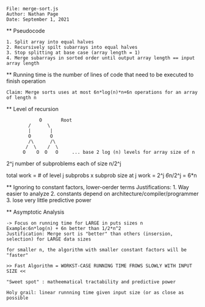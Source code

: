  
    File: merge-sort.js
    Author: Nathan Page
    Date: September 1, 2021

** Pseudocode 
 
    1. Split array into equal halves 
    2. Recursively spilt subarrays into equal halves
    3. Stop splitting at base case (array length = 1)
    4. Merge subarrays in sorted order until output array length == input array length 
    

 
** Running time is the number of lines of code that need to be executed to finish operation 

    Claim: Merge sorts uses at most 6n*log(n)*n+6n operations for an array of length n


** Level of recursion 
 
                O       Root
            /      \
            |       |
            O       O
            /\      /\
           /  \    /  \
          O    O  O   O     ... base 2 log (n) levels for array size of n


2^j number of subproblems each of size n/2^j 

total work = # of level j subprobs x subprob size at j 
work = 2^j *6*n/2^j = 6*n



** Ignoring to constant factors, lower-oerder terms
 Justifications:
    1. Way easier to analyze
    2. constants depend on architecture/compiler/programmer
    3. lose very little predictive power


** Asymptotic Analysis 

    -> Focus on running time for LARGE in puts sizes n
    Example:6n*log(n) + 6n better than 1/2*n^2
    Justification: Merge sort is "better" than others (insersion, selection) for LARGE data sizes

    for smaller n, the algorithm with smaller constant factors will be "faster"

    >> Fast Algorithm = WORKST-CASE RUNNING TIME FROWS SLOWLY WITH INPUT SIZE <<

    "Sweet spot" : matheematical tractability and predictive power

    Holy grail: linear runnning time given input size (or as close as possible
 
